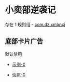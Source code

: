 # 小卖部逆袭记

存在 1 规则组 - [com.dz.xmbnxj](/src/apps/com.dz.xmbnxj.ts)

## 底部卡片广告

默认禁用

- [示例-0](https://m.gkd.li/99116490/40d3c3c9-9443-4c71-9a98-69efa38f8bfd)

- [快照-0](https://i.gkd.li/i/13399232)
